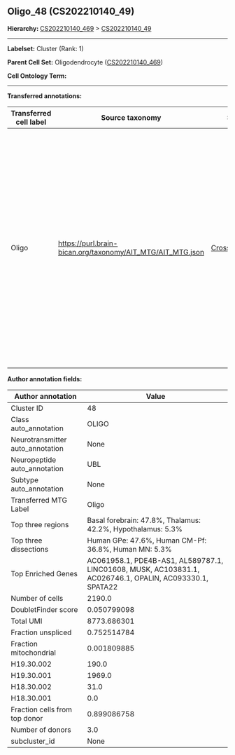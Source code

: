 ## Oligo_48 (CS202210140_49)
<b>Hierarchy: </b>
[CS202210140_469](https://purl.brain-bican.org/taxonomy/CS202210140#CS202210140_469) >
[CS202210140_49](https://purl.brain-bican.org/taxonomy/CS202210140#CS202210140_49)

---


**Labelset:** Cluster (Rank: 1)

**Parent Cell Set:** Oligodendrocyte ([CS202210140_469](https://purl.brain-bican.org/taxonomy/CS202210140#CS202210140_469))



**Cell Ontology Term:** 

[MARKER GENES.]: #


---

[TRANSFERRED ANNOTATIONS.]: #


**Transferred annotations:**

| Transferred cell label | Source taxonomy | Source node accession | Algorithm name | Comment |
|------------------------|-----------------|-----------------------|----------------|---------|
|Oligo|https://purl.brain-bican.org/taxonomy/AIT_MTG/AIT_MTG.json|[CrossArea_subclass:491edde6ce](https://purl.brain-bican.org/taxonomy/AIT_MTG#CrossArea_subclass_491edde6ce)||We performed PCA (50 components) on our full dataset, trained a random forest classifier (scikit-learn, class_ weight=‘balanced’, max_depth=50) on the MTG labels, and then predicted labels for all cells. We labeled each cluster with the mode of its constituent cells if two conditions were met: more than 0.8 of predicted labels matched the mode, and the mean probability of these pre- dictions was greater than 0.8.|

[AUTHOR ANNOTATION FIELDS.]: #


**Author annotation fields:**

| Author annotation | Value |
|-------------------|-------|
|Cluster ID|48|
|Class auto_annotation|OLIGO|
|Neurotransmitter auto_annotation|None|
|Neuropeptide auto_annotation|UBL|
|Subtype auto_annotation|None|
|Transferred MTG Label|Oligo|
|Top three regions|Basal forebrain: 47.8%, Thalamus: 42.2%, Hypothalamus: 5.3%|
|Top three dissections|Human GPe: 47.6%, Human CM-Pf: 36.8%, Human MN: 5.3%|
|Top Enriched Genes|AC061958.1, PDE4B-AS1, AL589787.1, LINC01608, MUSK, AC103831.1, AC026746.1, OPALIN, AC093330.1, SPATA22|
|Number of cells|2190.0|
|DoubletFinder score|0.050799098|
|Total UMI|8773.686301|
|Fraction unspliced|0.752514784|
|Fraction mitochondrial|0.001809885|
|H19.30.002|190.0|
|H19.30.001|1969.0|
|H18.30.002|31.0|
|H18.30.001|0.0|
|Fraction cells from top donor|0.899086758|
|Number of donors|3.0|
|subcluster_id|None|

